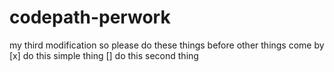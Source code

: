 # codepath-perwork
my third modification
so please do these things before other things come by
[x] do this simple thing
[] do this second thing

